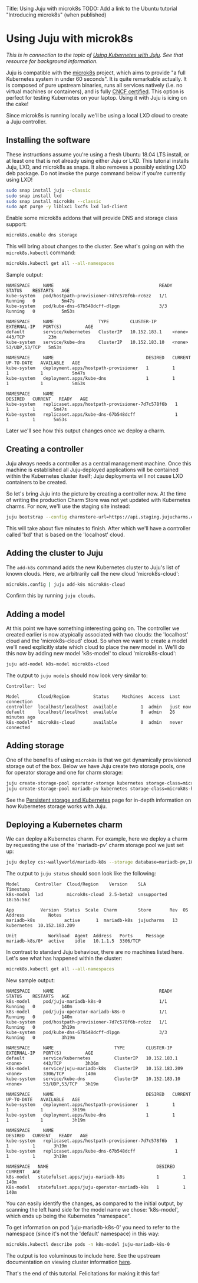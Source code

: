 Title: Using Juju with microk8s
TODO:  Add a link to the Ubuntu tutorial "Introducing microk8s" (when published)

# Using Juju with microk8s

*This is in connection to the topic of
[Using Kubernetes with Juju][clouds-k8s]. See that resource for background
information.*

Juju is compatible with the [microk8s][upstream-microk8s] project, which aims
to provide "a full Kubernetes system in under 60 seconds". It is quite
remarkable actually. It is composed of pure upstream binaries, runs all
services natively (i.e. no virtual machines or containers), and is fully
[CNCF certified][upstream-cncf]. This option is perfect for testing Kubernetes
on your laptop. Using it with Juju is icing on the cake!

Since microk8s is running locally we'll be using a local LXD cloud to create a
Juju controller.

## Installing the software

These instructions assume you're using a fresh Ubuntu 18.04 LTS install, or at
least one that is not already using either Juju or LXD. This tutorial installs
Juju, LXD, and microk8s as snaps. It also removes a possibly existing LXD deb
package. Do not invoke the purge command below if you're currently using LXD!

```bash
sudo snap install juju --classic
sudo snap install lxd
sudo snap install microk8s --classic 
sudo apt purge -y liblxc1 lxcfs lxd lxd-client
```

Enable some microk8s addons that will provide DNS and storage class support:

```bash
microk8s.enable dns storage
```

This will bring about changes to the cluster. See what's going on with the
`microk8s.kubectl` command:

```bash
microk8s.kubectl get all --all-namespaces
```

Sample output:

```no-highlight
NAMESPACE     NAME                                        READY   STATUS    RESTARTS   AGE
kube-system   pod/hostpath-provisioner-7d7c578f6b-rc6zz   1/1     Running   0          5m47s
kube-system   pod/kube-dns-67b548dcff-dlpgn               3/3     Running   0          5m53s

NAMESPACE     NAME                 TYPE        CLUSTER-IP      EXTERNAL-IP   PORT(S)         AGE
default       service/kubernetes   ClusterIP   10.152.183.1    <none>        443/TCP         23m
kube-system   service/kube-dns     ClusterIP   10.152.183.10   <none>        53/UDP,53/TCP   5m53s

NAMESPACE     NAME                                   DESIRED   CURRENT   UP-TO-DATE   AVAILABLE   AGE
kube-system   deployment.apps/hostpath-provisioner   1         1         1            1           5m47s
kube-system   deployment.apps/kube-dns               1         1         1            1           5m53s

NAMESPACE     NAME                                              DESIRED   CURRENT   READY   AGE
kube-system   replicaset.apps/hostpath-provisioner-7d7c578f6b   1         1         1       5m47s
Kube-system   replicaset.apps/kube-dns-67b548dcff               1         1         1       5m53s
```

Later we'll see how this output changes once we deploy a charm.

## Creating a controller

Juju always needs a controller as a central management machine. Once this
machine is established all Juju-deployed applications will be contained within
the Kubernetes cluster itself; Juju deployments will not cause LXD containers
to be created.

So let's bring Juju into the picture by creating a controller now. At the time
of writing the production Charm Store was not yet updated with Kubernetes
charms. For now, we'll use the staging site instead:

```bash
juju bootstrap --config charmstore-url=https://api.staging.jujucharms.com/charmstore localhost lxd
```

This will take about five minutes to finish. After which we'll have a
controller called 'lxd' that is based on the 'localhost' cloud.

## Adding the cluster to Juju

The `add-k8s` command adds the new Kubernetes cluster to Juju's list of known
clouds. Here, we arbitrarily call the new cloud 'microk8s-cloud':

```bash
microk8s.config | juju add-k8s microk8s-cloud
```

Confirm this by running `juju clouds`.

## Adding a model

At this point we have something interesting going on. The controller we created
earlier is now atypically associated with two clouds: the 'localhost' cloud and
the 'microk8s-cloud' cloud. So when we want to create a model we'll need
explicitly state which cloud to place the new model in. We'll do this now by
adding new model 'k8s-model' to cloud 'microk8s-cloud':

```bash
juju add-model k8s-model microk8s-cloud
```

The output to `juju models` should now look very similar to:

```no-highlight
Controller: lxd

Model       Cloud/Region         Status     Machines  Access  Last connection
controller  localhost/localhost  available         1  admin   just now
default     localhost/localhost  available         0  admin   26 minutes ago
k8s-model*  microk8s-cloud       available         0  admin   never connected
```

## Adding storage

One of the benefits of using `microk8s` is that we get dynamically provisioned
storage out of the box. Below we have Juju create two storage pools, one for
operator storage and one for charm storage:

```bash
juju create-storage-pool operator-storage kubernetes storage-class=microk8s-hostpath
juju create-storage-pool mariadb-pv kubernetes storage-class=microk8s-hostpath
```

See the [Persistent storage and Kubernetes][charms-storage-k8s] page for
in-depth information on how Kubernetes storage works with Juju.

## Deploying a Kubernetes charm

We can deploy a Kubernetes charm. For example, here we deploy a charm by
requesting the use of the 'mariadb-pv' charm storage pool we just set up:

```bash
juju deploy cs:~wallyworld/mariadb-k8s --storage database=mariadb-pv,10M
```

The output to `juju status` should soon look like the following:

```no-highlight
Model      Controller  Cloud/Region    Version    SLA          Timestamp
k8s-model  lxd         microk8s-cloud  2.5-beta2  unsupported  18:55:56Z

App          Version  Status  Scale  Charm        Store       Rev  OS          Address         Notes
mariadb-k8s           active      1  mariadb-k8s  jujucharms   13  kubernetes  10.152.183.209  

Unit            Workload  Agent  Address   Ports     Message
mariadb-k8s/0*  active    idle   10.1.1.5  3306/TCP
```

In contrast to standard Juju behaviour, there are no machines listed here.
Let's see what has happened within the cluster:

```bash
microk8s.kubectl get all --all-namespaces
```

New sample output:

```no-highlight
NAMESPACE     NAME                                        READY   STATUS    RESTARTS   AGE
k8s-model     pod/juju-mariadb-k8s-0                      1/1     Running   0          140m
k8s-model     pod/juju-operator-mariadb-k8s-0             1/1     Running   0          140m
kube-system   pod/hostpath-provisioner-7d7c578f6b-rc6zz   1/1     Running   0          3h19m
kube-system   pod/kube-dns-67b548dcff-dlpgn               3/3     Running   0          3h19m

NAMESPACE     NAME                       TYPE        CLUSTER-IP       EXTERNAL-IP   PORT(S)         AGE
default       service/kubernetes         ClusterIP   10.152.183.1     <none>        443/TCP         3h36m
k8s-model     service/juju-mariadb-k8s   ClusterIP   10.152.183.209   <none>        3306/TCP        140m
kube-system   service/kube-dns           ClusterIP   10.152.183.10    <none>        53/UDP,53/TCP   3h19m

NAMESPACE     NAME                                   DESIRED   CURRENT   UP-TO-DATE   AVAILABLE   AGE
kube-system   deployment.apps/hostpath-provisioner   1         1         1            1           3h19m
kube-system   deployment.apps/kube-dns               1         1         1            1           3h19m

NAMESPACE     NAME                                              DESIRED   CURRENT   READY   AGE
kube-system   replicaset.apps/hostpath-provisioner-7d7c578f6b   1         1         1       3h19m
kube-system   replicaset.apps/kube-dns-67b548dcff               1         1         1       3h19m

NAMESPACE   NAME                                         DESIRED   CURRENT   AGE
k8s-model   statefulset.apps/juju-mariadb-k8s            1         1         140m
K8s-model   statefulset.apps/juju-operator-mariadb-k8s   1         1         140m
```

You can easily identify the changes, as compared to the initial output, by
scanning the left hand side for the model name we chose: 'k8s-model', which
ends up being the Kubernetes "namespace".

To get information on pod 'juju-mariadb-k8s-0' you need to refer to the
namespace (since it's not the 'default' namespace) in this way:

```bash
microk8s.kubectl describe pods -n k8s-model juju-mariadb-k8s-0
```

The output is too voluminous to include here. See the upstream documentation on
viewing cluster information [here][upstream-kubectl-viewing].

That's the end of this tutorial. Felicitations for making it this far!


<!-- LINKS -->

[clouds-k8s]: ./clouds-k8s.md
[upstream-microk8s]: https://microk8s.io
[upstream-cncf]: https://www.cncf.io/certification/software-conformance/
[charms-storage-k8s]: ./charms-storage-k8s.md
[upstream-kubectl-viewing]: https://kubernetes.io/docs/reference/kubectl/cheatsheet/#viewing-finding-resources
